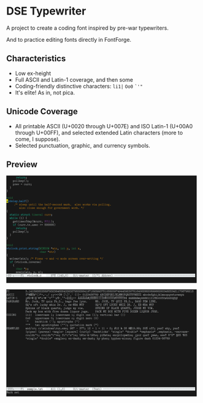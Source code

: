 # DSE Typewriter

A project to create a coding font inspired by pre-war typewriters.

And to practice editing fonts directly in FontForge.

## Characteristics

-   Low ex-height
-   Full ASCII and Latin-1 coverage, and then some
-   Coding-friendly distinctive characters: `li1|` `Oo0` `` `'" ``
-   It's elite!  As in, not pica.

## Unicode Coverage

-   All printable ASCII (U+0020 through U+007E) and ISO Latin-1 (U+00A0 through U+00FF),
    and selected extended Latin characters (more to come, I suppose).
-   Selected punctuation, graphic, and currency symbols.

## Preview

![Coding](images/2020-02-27-coding-2.png)

![Demo](images/2020-02-27-ascii-2.png)
